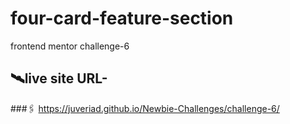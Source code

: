 # four-card-feature-section
frontend mentor challenge-6
## 🛰️live site URL- 
 ###🖇️  https://juveriad.github.io/Newbie-Challenges/challenge-6/
